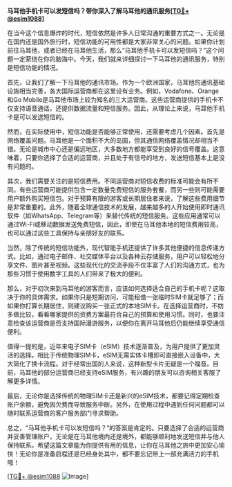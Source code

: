 **马耳他手机卡可以发短信吗？带你深入了解马耳他的通讯服务[[TG💪+ @esim1088](https://t.me/s/esim1088)]**

在当今这个信息爆炸的时代，短信依然是许多人日常沟通的重要方式之一。无论是在国内还是国外旅行时，短信功能的可用性都是大家非常关心的问题。如果你计划前往马耳他，或者已经在马耳他生活，那么“马耳他手机卡可以发短信吗？”这个问题一定萦绕在你的脑海中。今天，我们就来详细探讨一下马耳他的通讯服务，特别是短信功能的情况。

首先，让我们了解一下马耳他的通讯市场。作为一个欧洲国家，马耳他的通讯基础设施相当完善，各大国际运营商都在这里设有业务。例如，Vodafone、Orange和Go Mobile是马耳他市场上较为知名的三大运营商。这些运营商提供的手机卡不仅支持语音通话，还提供数据流量和短信服务。因此，从理论上来说，马耳他手机卡是可以发送短信的。

然而，在实际使用中，短信功能是否能够正常使用，还需要考虑几个因素。首先是网络覆盖问题。马耳他是一个面积不大的岛国，但其通信网络覆盖情况却相当不错。无论是城市中心还是偏远地区，大多数地方都能享受到良好的信号覆盖。这意味着，只要你选择了合适的运营商，并且处于有信号的地方，发送短信基本上是没有问题的。

其次，我们需要关注的是短信费用。不同运营商对短信收费的标准可能会有所不同。有些运营商可能提供包含一定数量免费短信的服务套餐，而另一些则可能需要用户额外购买短信包。对于预算有限的游客或长期居住者来说，了解这些费用细节是非常重要的。此外，随着全球通信技术的发展，越来越多的人开始使用即时通讯软件（如WhatsApp、Telegram等）来替代传统的短信服务。这些应用通常可以通过Wi-Fi或移动数据发送免费短信，因此，即使在马耳他本地的短信费用较高，也可以通过这些工具保持与亲朋好友的联系。

当然，除了传统的短信功能外，现代智能手机还提供了许多其他便捷的信息传递方式。比如，通过电子邮件、社交媒体平台以及各种云存储服务，用户可以轻松地分享文件、图片甚至视频。这些现代化的交流手段不仅丰富了人们的沟通方式，也为那些习惯于使用数字工具的人们带来了极大的便利。

那么，对于初次来到马耳他的游客而言，应该如何选择适合自己的手机卡呢？这取决于你的具体需求。如果你只是短期访问，可能租借一张临时SIM卡就足够了；而如果你打算长期居住，则建议购买一张正式的本地SIM卡。在选择运营商时，不妨多做比较，看看哪家提供的资费方案最符合自己的预算和使用习惯。同时，也要注意检查该运营商是否支持国际漫游服务，以便你在离开马耳他后仍能继续享受通信便利。

值得一提的是，近年来电子SIM卡（eSIM）技术逐渐普及，为用户提供了更加灵活的选择。相比于传统物理SIM卡，eSIM无需实体卡槽即可直接嵌入设备中，大大简化了换卡流程。对于经常出国的人来说，这种新型卡片无疑是一个福音。目前，马耳他的部分运营商已经支持eSIM服务，有兴趣的朋友可以咨询相关客服了解更多详情。

最后，无论你是选择传统的物理SIM卡还是新兴的eSIM技术，都要记得定期检查账户余额，避免因欠费而导致服务中断。另外，在使用过程中遇到任何问题都可以随时联系运营商的客户服务部门寻求帮助。

总之，“马耳他手机卡可以发短信吗？”的答案是肯定的。只要选择了合适的运营商并妥善管理账户，无论是在马耳他境内还是境外，都能够顺利地发送短信并与他人保持联系。希望这篇文章能为你提供有用的信息，让你在马耳他之旅中更加安心愉快！无论你是准备启程还是已经身处其中，都不要忘记带上一部充满活力的手机哦！

[[TG💪+ @esim1088](https://t.me/s/esim1088) ![Image](https://i.postimg.cc/4NQfJmqS/Snipaste-2025-05-13-00-14-12.png)]